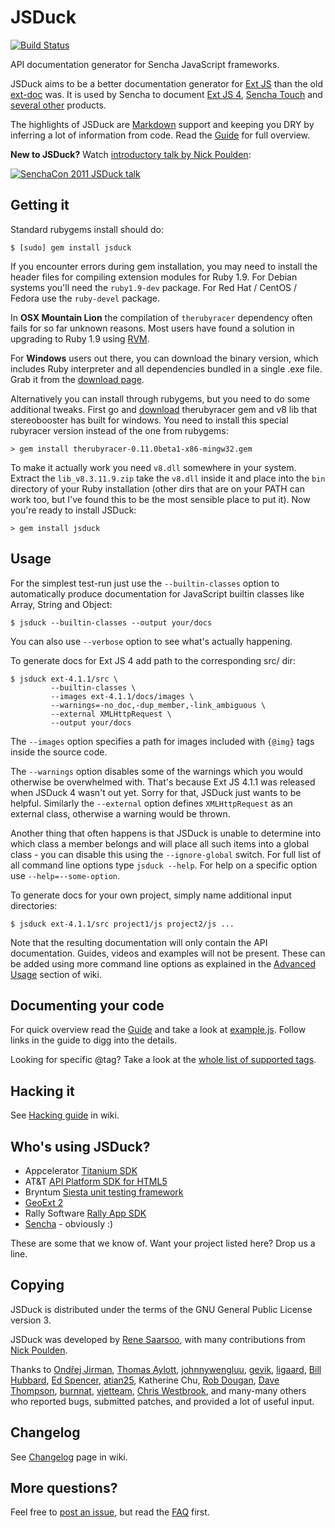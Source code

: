 JSDuck
======

[![Build Status](https://travis-ci.org/senchalabs/jsduck.png)](https://travis-ci.org/senchalabs/jsduck)

API documentation generator for Sencha JavaScript frameworks.

JSDuck aims to be a better documentation generator for [Ext JS][] than
the old [ext-doc][] was. It is used by Sencha to document [Ext JS
4][ext4-docs], [Sencha Touch][touch2-docs] and [several other][other-docs]
products.

The highlights of JSDuck are [Markdown][] support and keeping you DRY
by inferring a lot of information from code.  Read the [Guide][] for
full overview.

**New to JSDuck?** Watch [introductory talk by Nick Poulden][video]:

[<img src="http://b.vimeocdn.com/ts/227/178/227178682_200.jpg" alt="SenchaCon 2011 JSDuck talk" />][video]

[Ext JS]: http://www.sencha.com/products/js/
[ext-doc]: http://ext-doc.org/
[Markdown]: http://daringfireball.net/projects/markdown/
[ext4-docs]: http://docs.sencha.com/ext-js/4-0/
[touch2-docs]: http://docs.sencha.com/touch/2-0/
[other-docs]: http://docs.sencha.com/ext-js/4-0/
[Guide]: https://github.com/senchalabs/jsduck/wiki/Guide
[video]: http://vimeo.com/33465319

Getting it
----------

Standard rubygems install should do:

    $ [sudo] gem install jsduck

If you encounter errors during gem installation, you may need to
install the header files for compiling extension modules for Ruby 1.9.
For Debian systems you'll need the `ruby1.9-dev` package.  For Red Hat
/ CentOS / Fedora use the `ruby-devel` package.

In **OSX Mountain Lion** the compilation of `therubyracer` dependency
often fails for so far unknown reasons.  Most users have found a
solution in upgrading to Ruby 1.9 using [RVM][].

For **Windows** users out there, you can download the binary version,
which includes Ruby interpreter and all dependencies bundled in a
single .exe file.  Grab it from the [download page][].

Alternatively you can install through rubygems, but you need to do
some additional tweaks. First go and [download][libs download]
therubyracer gem and v8 lib that stereobooster has built for
windows. You need to install this special rubyracer version instead of
the one from rubygems:

    > gem install therubyracer-0.11.0beta1-x86-mingw32.gem

To make it actually work you need `v8.dll` somewhere in your
system. Extract the `lib_v8.3.11.9.zip` take the `v8.dll` inside it
and place into the `bin` directory of your Ruby installation (other
dirs that are on your PATH can work too, but I've found this to be the
most sensible place to put it). Now you're ready to install JSDuck:

    > gem install jsduck

[RVM]: https://rvm.io/
[download page]: https://github.com/senchalabs/jsduck/downloads
[libs download]: https://github.com/stereobooster/therubyracer/downloads

Usage
-----

For the simplest test-run just use the `--builtin-classes` option to
automatically produce documentation for JavaScript builtin classes
like Array, String and Object:

    $ jsduck --builtin-classes --output your/docs

You can also use `--verbose` option to see what's actually happening.

To generate docs for Ext JS 4 add path to the corresponding src/ dir:

    $ jsduck ext-4.1.1/src \
             --builtin-classes \
             --images ext-4.1.1/docs/images \
             --warnings=-no_doc,-dup_member,-link_ambiguous \
             --external XMLHttpRequest \
             --output your/docs

The `--images` option specifies a path for images included with
`{@img}` tags inside the source code.

The `--warnings` option disables some of the warnings which you would
otherwise be overwhelmed with. That's because Ext JS 4.1.1 was
released when JSDuck 4 wasn't out yet.  Sorry for that, JSDuck just
wants to be helpful. Similarly the `--external` option defines
`XMLHttpRequest` as an external class, otherwise a warning would be
thrown.

Another thing that often happens is that JSDuck is unable to determine
into which class a member belongs and will place all such items into a
global class - you can disable this using the `--ignore-global`
switch.  For full list of all command line options type
`jsduck --help`.  For help on a specific option use
`--help=--some-option`.

To generate docs for your own project, simply name additional input
directories:

    $ jsduck ext-4.1.1/src project1/js project2/js ...

Note that the resulting documentation will only contain the API
documentation.  Guides, videos and examples will not be present.
These can be added using more command line options as explained in the
[Advanced Usage][adv] section of wiki.

[adv]: https://github.com/senchalabs/jsduck/wiki/Advanced-Usage


Documenting your code
---------------------

For quick overview read the [Guide][] and take a look at [example.js][example].
Follow links in the guide to digg into the details.

Looking for specific @tag? Take a look at the [whole list of supported tags][tags].

[example]: https://github.com/senchalabs/jsduck/blob/master/opt/example.js
[tags]: https://github.com/senchalabs/jsduck/wiki/Tags


Hacking it
----------

See [Hacking guide](https://github.com/senchalabs/jsduck/wiki/Hacking) in wiki.


Who's using JSDuck?
-------------------

- Appcelerator [Titanium SDK](http://docs.appcelerator.com/titanium/2.0/index.html)
- AT&T [API Platform SDK for HTML5](https://code-api-att.com/SenchaSdk20Drop23Docs/)
- Bryntum [Siesta unit testing framework](http://www.bryntum.com/products/siesta/docs/)
- [GeoExt 2](https://github.com/geoext/geoext2)
- Rally Software [Rally App SDK](https://rally1.rallydev.com/apps/2.0p/doc/)
- [Sencha](http://docs.sencha.com) - obviously :)

These are some that we know of. Want your project listed here? Drop us a line.


Copying
-------

JSDuck is distributed under the terms of the GNU General Public
License version 3.

JSDuck was developed by [Rene Saarsoo](http://triin.net),
with many contributions from [Nick Poulden](https://github.com/nick).

Thanks to [Ondřej Jirman](https://github.com/megous),
[Thomas Aylott](https://github.com/subtleGradient),
[johnnywengluu](https://github.com/johnnywengluu),
[gevik](https://github.com/gevik),
[ligaard](https://github.com/ligaard),
[Bill Hubbard](http://www.sencha.com/forum/member.php?272458-BillHubbard),
[Ed Spencer](https://github.com/edspencer),
[atian25](https://github.com/atian25),
Katherine Chu,
[Rob Dougan](https://github.com/rdougan),
[Dave Thompson](https://github.com/limscoder),
[burnnat](https://github.com/burnnat),
[vjetteam](https://github.com/vjetteam),
[Chris Westbrook](https://github.com/cnstaging),
and many-many others who reported bugs, submitted patches, and
provided a lot of useful input.


Changelog
---------

See [Changelog](https://github.com/senchalabs/jsduck/wiki/Changelog) page in wiki.


More questions?
---------------

Feel free to [post an issue][issues], but read the [FAQ][] first.

[issues]: https://github.com/senchalabs/jsduck/issues
[FAQ]: https://github.com/senchalabs/jsduck/wiki/FAQ

